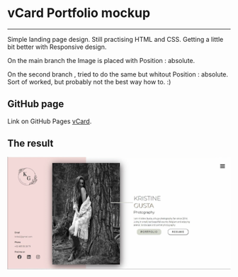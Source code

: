 # vCard Portfolio mockup

***

Simple landing page design. Still practising HTML and CSS. Getting a little bit better with Responsive design.

On the main branch the Image is placed with Position : absolute.

On the second branch , tried to do the same but whitout Position : absolute. Sort of worked, but probably not the best way how to. :)

## GitHub page

Link on GitHub Pages [vCard](https://kristinegusta.github.io/v-card/).

## The result

![My design](vCard.jpg "My design")